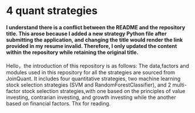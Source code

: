 # 4 quant strategies
#### I understand there is a conflict between the README and the repository title. This arose because I added a new strategy Python file after submitting the application, and changing the title would render the link provided in my resume invalid. Therefore, I only updated the content within the repository while retaining the original title.
Hello，the introduction of this repository is as follows: The data,factors and modules used in this repository for all the strategies are sourced from JoinQuant. It includes four quantitative strategies, two machine learning stock selection strategies (SVM and RandomForestClassifier), and 2 multi-factor stock selection strategies,with one based on the principles of value investing, contrarian investing, and growth investing while the another based on financial factors. 
Thx for reading.
